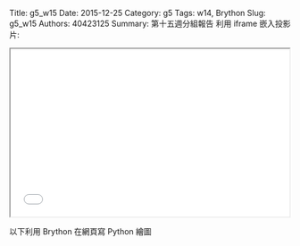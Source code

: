 Title: g5_w15
Date: 2015-12-25
Category: g5
Tags: w14, Brython
Slug: g5_w15
Authors: 40423125
Summary: 第十五週分組報告
利用 iframe 嵌入投影片:

<iframe src="g5_w15_1_p.html" width="500" height="300"></iframe>

以下利用 Brython 在網頁寫 Python 繪圖

<!-- 導入 brython.js -->

<script type="text/javascript" src="js/Brython3.2.3-20151122-082712/brython.js"></script>

<!-- 啟動 brython() -->

<script>
window.onload=function(){
brython(1);
}
</script>

<!-- 以下利用 Brython 程式執行繪圖 -->

<canvas id="plotarea" width="500" height="500"></canvas>

<script type="text/python3">
# 導入 doc
from browser import document as doc
from browser import console
import math

# 準備繪圖畫布
canvas = doc["plotarea"]
ctx = canvas.getContext("2d")

# 開始畫直線
ctx.beginPath()
ctx.lineWidth = 1
ctx.moveTo(250, 0)
ctx.lineTo(200,125)
ctx.moveTo(200,125)
ctx.lineTo(220,125)
ctx.moveTo(220,125)
ctx.lineTo(150,250)
ctx.moveTo(150,250)
ctx.lineTo(170,250)
ctx.moveTo(170,250)
ctx.lineTo(100,375)
ctx.moveTo(100,375)
ctx.lineTo(150, 375)
ctx.moveTo(150, 375)
ctx.lineTo(150, 500)
ctx.moveTo(150,500)
ctx.lineTo(350,500)
ctx.moveTo(350,500)
ctx.lineTo(350,375)
ctx.moveTo(350,375)
ctx.lineTo(400,375)
ctx.moveTo(400,375)
ctx.lineTo(330,250)
ctx.moveTo(330,250)
ctx.lineTo(350,250)
ctx.moveTo(350,250)
ctx.lineTo(280,125)
ctx.moveTo(280,125)
ctx.lineTo(300,125)
ctx.moveTo(300,125)
ctx.lineTo(250,0)





ctx.strokeStyle = "#FF0000"
ctx.stroke()

</script>
~~~







